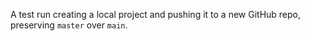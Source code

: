 A test run creating a local project and pushing it to a new GitHub repo, preserving `master` over `main`.
